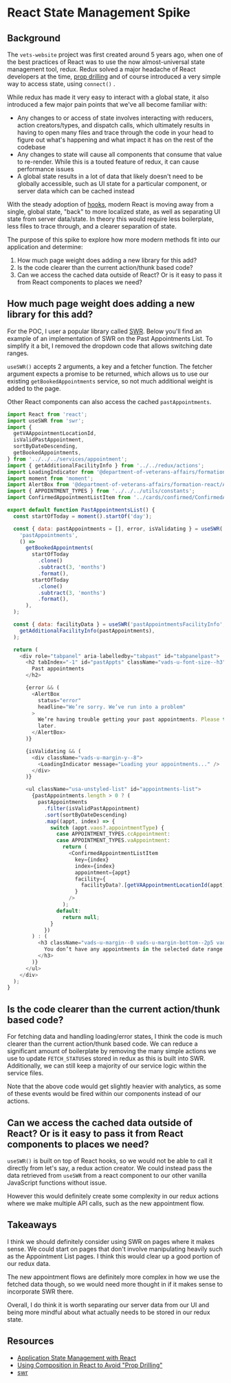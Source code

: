 # React State Management Spike

## Background

The `vets-website` project was first created around 5 years ago, when one of the best practices of React was to use the now almost-universal state management tool, redux.  Redux solved a major headache of React developers at the time, [prop drilling](https://kentcdodds.com/blog/prop-drilling) and of course introduced a very simple way to access state, using `connect()` .

While redux has made it very easy to interact with a global state, it also introduced a few major pain points that we've all become familiar with:

* Any changes to or access of state involves interacting with reducers, action creators/types, and dispatch calls, which ultimately results in having to open many files and trace through the code in your head to figure out what's happening and what impact it has on the rest of the codebase
* Any changes to state will cause all components that consume that value to re-render.  While this is a touted feature of redux, it can cause performance issues
* A global state results in a lot of data that likely doesn't need to be globally accessible, such as UI state for a particular component, or server data which can be cached instead

With the steady adoption of [hooks](https://reactjs.org/docs/hooks-intro.html), modern React is moving away from a single, global state, "back" to more localized state, as well as separating UI state from server data/state. In theory this would require less boilerplate, less files to trace through, and a clearer separation of state.

The purpose of this spike to explore how more modern methods fit into our application and determine:

1. How much page weight does adding a new library for this add?
2. Is the code clearer than the current action/thunk based code?
3. Can we access the cached data outside of React? Or is it easy to pass it from React components to places we need?

## How much page weight does adding a new library for this add?

For the POC, I user a popular library called [SWR](https://swr.vercel.app/).  Below you'll find an example of an implementation of SWR on the Past Appointments List.  To simplify it a bit, I removed the dropdown code that allows switching date ranges.

`useSWR()` accepts 2 arguments, a key and a fetcher function. The fetcher argument expects a promise to be returned, which allows us to use our existing `getBookedAppointments` service, so not much additional weight is added to the page.

Other React components can also access the cached `pastAppointments`.

```javascript
import React from 'react';
import useSWR from 'swr';
import {
  getVAAppointmentLocationId,
  isValidPastAppointment,
  sortByDateDescending,
  getBookedAppointments,
} from '../../../services/appointment';
import { getAdditionalFacilityInfo } from '../../redux/actions';
import LoadingIndicator from '@department-of-veterans-affairs/formation-react/LoadingIndicator';
import moment from 'moment';
import AlertBox from '@department-of-veterans-affairs/formation-react/AlertBox';
import { APPOINTMENT_TYPES } from '../../../utils/constants';
import ConfirmedAppointmentListItem from '../cards/confirmed/ConfirmedAppointmentListItem';

export default function PastAppointmentsList() {
  const startOfToday = moment().startOf('day');

  const { data: pastAppointments = [], error, isValidating } = useSWR(
    'pastAppointments',
    () =>
      getBookedAppointments(
        startOfToday
          .clone()
          .subtract(3, 'months')
          .format(),
        startOfToday
          .clone()
          .subtract(3, 'months')
          .format(),
      ),
  );

  const { data: facilityData } = useSWR('pastAppointmentsFacilityInfo', () =>
    getAdditionalFacilityInfo(pastAppointments),
  );

  return (
    <div role="tabpanel" aria-labelledby="tabpast" id="tabpanelpast">
      <h2 tabIndex="-1" id="pastAppts" className="vads-u-font-size--h3">
        Past appointments
      </h2>

      {error && (
        <AlertBox
          status="error"
          headline="We’re sorry. We’ve run into a problem"
        >
          We’re having trouble getting your past appointments. Please try again
          later.
        </AlertBox>
      )}

      {isValidating && (
        <div className="vads-u-margin-y--8">
          <LoadingIndicator message="Loading your appointments..." />
        </div>
      )}

      <ul className="usa-unstyled-list" id="appointments-list">
        {pastAppointments.length > 0 ? (
          pastAppointments
            .filter(isValidPastAppointment)
            .sort(sortByDateDescending)
            .map((appt, index) => {
              switch (appt.vaos?.appointmentType) {
                case APPOINTMENT_TYPES.ccAppointment:
                case APPOINTMENT_TYPES.vaAppointment:
                  return (
                    <ConfirmedAppointmentListItem
                      key={index}
                      index={index}
                      appointment={appt}
                      facility={
                        facilityData?.[getVAAppointmentLocationId(appt)]
                      }
                    />
                  );
                default:
                  return null;
              }
            })
        ) : (
          <h3 className="vads-u-margin--0 vads-u-margin-bottom--2p5 vads-u-font-size--md">
            You don’t have any appointments in the selected date range
          </h3>
        )}
      </ul>
    </div>
  );
}
```

## Is the code clearer than the current action/thunk based code?

For fetching data and handling loading/error states, I think the code is much clearer than the current action/thunk based code.  We can reduce a significant amount of boilerplate by removing the many simple actions we use to update `FETCH_STATUS`es stored in redux as this is built into SWR.  Additionally, we can still keep a majority of our service logic within the service files.  

Note that the above code would get slightly heavier with analytics, as some of these events would be fired within our components instead of our actions.

## Can we access the cached data outside of React? Or is it easy to pass it from React components to places we need?

`useSWR()` is built on top of React hooks, so we would not be able to call it directly from let's say, a redux action creator. We could instead pass the data retrieved from `useSWR` from a react component to our other vanilla JavaScript functions without issue.

However this would definitely create some complexity in our redux actions where we make multiple API calls, such as the new appointment flow.

## Takeaways

I think we should definitely consider using SWR on pages where it makes sense.  We could start on pages that don't involve manipulating heavily such as the Appointment List pages.  I think this would clear up a good portion of our redux data.

The new appointment flows are definitely more complex in how we use the fetched data though, so we would need more thought in if it makes sense to incorporate SWR there.

Overall, I do think it is worth separating our server data from our UI and being more mindful about what actually needs to be stored in our redux state.

## Resources

* [Application State Management with React](https://kentcdodds.com/blog/application-state-management-with-react)
* [Using Composition in React to Avoid "Prop Drilling"](https://www.youtube.com/watch?v=3XaXKiXtNjw)
* [swr](https://github.com/vercel/swr)

